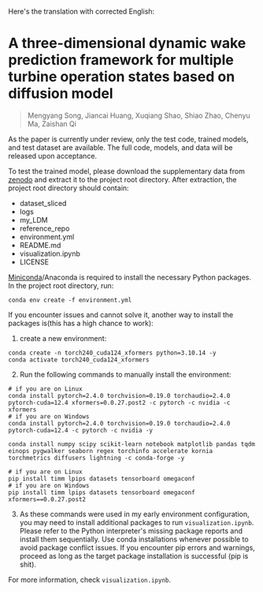 Here's the translation with corrected English:

# A three-dimensional dynamic wake prediction framework for multiple turbine operation states based on diffusion model

> Mengyang Song, Jiancai Huang, Xuqiang Shao, Shiao Zhao, Chenyu Ma, Zaishan Qi

As the paper is currently under review, only the test code, trained models, and test dataset are available. The full code, models, and data will be released upon acceptance.

To test the trained model, please download the supplementary data from [zenodo](https://zenodo.org/records/14569344) and extract it to the project root directory. After extraction, the project root directory should contain:
- dataset_sliced
- logs  
- my_LDM  
- reference_repo
- environment.yml  
- README.md  
- visualization.ipynb
- LICENSE

[Miniconda](https://docs.anaconda.com/miniconda/install/)/Anaconda is required to install the necessary Python packages. In the project root directory, run:

```shell
conda env create -f environment.yml
```

If you encounter issues and cannot solve it, another way to install the packages is(this has a high chance to work):

1. create a new environment:

```shell
conda create -n torch240_cuda124_xformers python=3.10.14 -y
conda activate torch240_cuda124_xformers 
```

2. Run the following commands to manually install the environment:

```shell
# if you are on Linux
conda install pytorch=2.4.0 torchvision=0.19.0 torchaudio=2.4.0 pytorch-cuda=12.4 xformers=0.0.27.post2 -c pytorch -c nvidia -c xformers
# if you are on Windows
conda install pytorch=2.4.0 torchvision=0.19.0 torchaudio=2.4.0 pytorch-cuda=12.4 -c pytorch -c nvidia -y

conda install numpy scipy scikit-learn notebook matplotlib pandas tqdm einops pygwalker seaborn regex torchinfo accelerate kornia torchmetrics diffusers lightning -c conda-forge -y

# if you are on Linux
pip install timm lpips datasets tensorboard omegaconf
# if you are on Windows
pip install timm lpips datasets tensorboard omegaconf xformers==0.0.27.post2
```

3. As these commands were used in my early environment configuration, you may need to install additional packages to run `visualization.ipynb`. Please refer to the Python interpreter's missing package reports and install them sequentially. Use conda installations whenever possible to avoid package conflict issues. If you encounter pip errors and warnings, proceed as long as the target package installation is successful (pip is shit).

For more information, check `visualization.ipynb`.
